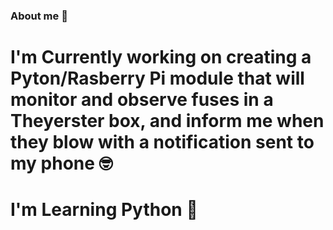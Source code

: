 ### About me 👋
# I'm Currently working on creating a Pyton/Rasberry Pi module that will monitor and observe fuses in a Theyerster box, and inform me when they blow with a notification sent to my phone 🤓
# I'm Learning Python 🤞
<!--
**Stundummy/Stundummy** is a ✨ _special_ ✨ repository because its `README.md` (this file) appears on your GitHub profile.

Here are some ideas to get you started:

- 🔭 I’m currently working on ...
- 🌱 I’m currently learning ...
- 👯 I’m looking to collaborate on ...
- 🤔 I’m looking for help with ...
- 💬 Ask me about ...
- 📫 How to reach me: ...
- 😄 Pronouns: ...
- ⚡ Fun fact: ...
